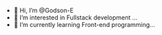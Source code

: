 - 👋 Hi, I’m @Godson-E
- 👀 I’m interested in Fullstack development ...
- 🌱 I’m currently learning Front-end programming...

<!---
Godson-E/Godson-E is a ✨ special ✨ repository because its `README.md` (this file) appears on your GitHub profile.
You can click the Preview link to take a look at your changes.
--->
